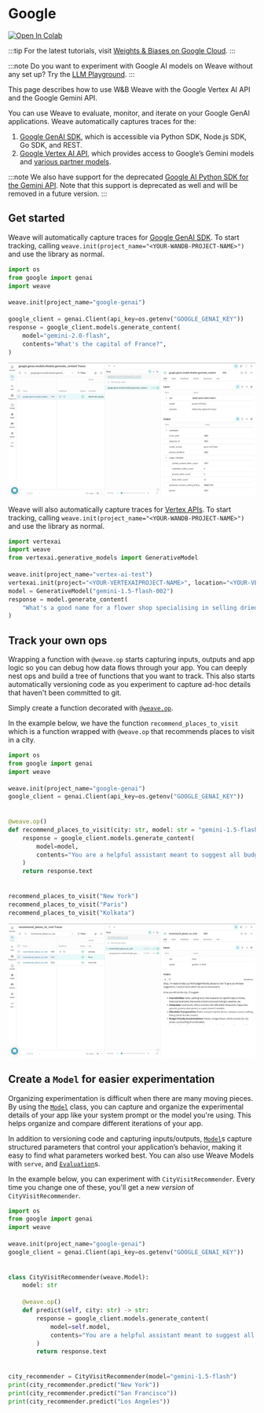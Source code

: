 # Google

<a target="_blank" href="https://github.com/wandb/examples/blob/master/weave/docs/quickstart_google.ipynb">
  <img src="https://colab.research.google.com/assets/colab-badge.svg" alt="Open In Colab"/>
</a>

:::tip
For the latest tutorials, visit [Weights & Biases on Google Cloud](https://wandb.ai/site/partners/googlecloud/).
:::

:::note
Do you want to experiment with Google AI models on Weave without any set up? Try the [LLM Playground](../tools/playground.md).
:::

This page describes how to use W&B Weave with the Google Vertex AI API and the Google Gemini API.

You can use Weave to evaluate, monitor, and iterate on your Google GenAI applications. Weave automatically captures traces for the:

1. [Google GenAI SDK](https://github.com/googleapis/python-genai), which is accessible via Python SDK, Node.js SDK, Go SDK, and REST.
2. [Google Vertex AI API](https://cloud.google.com/vertex-ai/docs), which provides access to Google’s Gemini models and [various partner models](https://cloud.google.com/vertex-ai/generative-ai/docs/partner-models/use-partner-models).

:::note
We also have support for the deprecated [Google AI Python SDK for the Gemini API](https://github.com/google-gemini/deprecated-generative-ai-python). Note that this support is deprecated as well and will be removed in a future version.
:::

## Get started

Weave will automatically capture traces for [Google GenAI SDK](https://github.com/googleapis/python-genai). To start tracking, calling `weave.init(project_name="<YOUR-WANDB-PROJECT-NAME>")` and use the library as normal.

```python
import os
from google import genai
import weave

weave.init(project_name="google-genai")

google_client = genai.Client(api_key=os.getenv("GOOGLE_GENAI_KEY"))
response = google_client.models.generate_content(
    model="gemini-2.0-flash",
    contents="What's the capital of France?",
)
```

[![dspy_trace.png](imgs/google-genai-trace.png)](https://wandb.ai/geekyrakshit/google-genai/weave/traces)

Weave will also automatically capture traces for [Vertex APIs](https://github.com/googleapis/python-aiplatform/tree/main/vertexai/generative_models). To start tracking, calling `weave.init(project_name="<YOUR-WANDB-PROJECT-NAME>")` and use the library as normal.

```python
import vertexai
import weave
from vertexai.generative_models import GenerativeModel

weave.init(project_name="vertex-ai-test")
vertexai.init(project="<YOUR-VERTEXAIPROJECT-NAME>", location="<YOUR-VERTEXAI-PROJECT-LOCATION>")
model = GenerativeModel("gemini-1.5-flash-002")
response = model.generate_content(
    "What's a good name for a flower shop specialising in selling dried flower bouquets?"
)
```

## Track your own ops

Wrapping a function with `@weave.op` starts capturing inputs, outputs and app logic so you can debug how data flows through your app. You can deeply nest ops and build a tree of functions that you want to track. This also starts automatically versioning code as you experiment to capture ad-hoc details that haven't been committed to git.

Simply create a function decorated with [`@weave.op`](/guides/tracking/ops).

In the example below, we have the function `recommend_places_to_visit` which is a function wrapped with `@weave.op` that recommends places to visit in a city.

```python
import os
from google import genai
import weave

weave.init(project_name="google-genai")
google_client = genai.Client(api_key=os.getenv("GOOGLE_GENAI_KEY"))


@weave.op()
def recommend_places_to_visit(city: str, model: str = "gemini-1.5-flash"):
    response = google_client.models.generate_content(
        model=model,
        contents="You are a helpful assistant meant to suggest all budget-friendly places to visit in a city",
    )
    return response.text


recommend_places_to_visit("New York")
recommend_places_to_visit("Paris")
recommend_places_to_visit("Kolkata")
```

[![dspy_trace.png](imgs/google-genai-ops.png)](https://wandb.ai/geekyrakshit/google-genai/weave/traces)

## Create a `Model` for easier experimentation

Organizing experimentation is difficult when there are many moving pieces. By using the [`Model`](../core-types/models) class, you can capture and organize the experimental details of your app like your system prompt or the model you're using. This helps organize and compare different iterations of your app. 

In addition to versioning code and capturing inputs/outputs, [`Model`](../core-types/models)s capture structured parameters that control your application’s behavior, making it easy to find what parameters worked best. You can also use Weave Models with `serve`, and [`Evaluation`](../core-types/evaluations.md)s.

In the example below, you can experiment with `CityVisitRecommender`. Every time you change one of these, you'll get a new _version_ of `CityVisitRecommender`.

```python
import os
from google import genai
import weave

weave.init(project_name="google-genai")
google_client = genai.Client(api_key=os.getenv("GOOGLE_GENAI_KEY"))


class CityVisitRecommender(weave.Model):
    model: str

    @weave.op()
    def predict(self, city: str) -> str:
        response = google_client.models.generate_content(
            model=self.model,
            contents="You are a helpful assistant meant to suggest all budget-friendly places to visit in a city",
        )
        return response.text


city_recommender = CityVisitRecommender(model="gemini-1.5-flash")
print(city_recommender.predict("New York"))
print(city_recommender.predict("San Francisco"))
print(city_recommender.predict("Los Angeles"))
```

